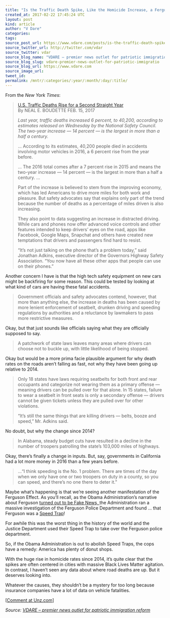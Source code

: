 ```yaml
---
title: "Is the Traffic Death Spike, Like the Homicide Increase, a Ferguson Effect?"
created_at: 2017-02-22 17:45:24 UTC
layout: post
kind: article
author: "V Dare"
categories: 
tags: 
source_post_url: https://www.vdare.com/posts/is-the-traffic-death-spike-like-the-homicide-increase-a-ferguson-effect
source_twitter_url: http://twitter.com/vdar
source_twitter: vdar
source_blog_name: "VDARE – premier news outlet for patriotic immigration reform"
source_blog_slug: vdare-premier-news-outlet-for-patriotic-immigratio
source_blog_url: https://www.vdare.com
source_image_url: 
tweet_id:
permalink: /mntr/:categories/:year/:month/:day/:title/
---
```

<div class="pf-content"><p>From the <em>New York Times</em>:</p>
<blockquote><p><a id="xlink_1_2" class="xlink" title="Anchor Link to This Paragraph" href="http://www.unz.com/isteve/is-the-traffic-death-spike-like-the-homicide-increase-also-a-ferguson-effect/#xlink_1_2" name="xlink_1_2"></a> <a title="https://www.nytimes.com/2017/02/15/business/highway-traffic-safety.html?hpw&amp;rref=automobiles&amp;action=click&amp;pgtype=Homepage&amp;module=well-region&amp;region=bottom-well&amp;WT.nav=bottom-well" href="https://www.nytimes.com/2017/02/15/business/highway-traffic-safety.html?hpw&amp;rref=automobiles&amp;action=click&amp;pgtype=Homepage&amp;module=well-region&amp;region=bottom-well&amp;WT.nav=bottom-well">U.S. Traffic Deaths Rise for a Second Straight Year</a><br />
By NEAL E. BOUDETTE FEB. 15, 2017</p>
<p><a id="xlink_1_3" class="xlink" title="Anchor Link to This Paragraph" href="http://www.unz.com/isteve/is-the-traffic-death-spike-like-the-homicide-increase-also-a-ferguson-effect/#xlink_1_3" name="xlink_1_3"></a><em>Last year, traffic deaths increased 6 percent, to 40,200, according to estimates released on Wednesday by the National Safety Council. The two-year increase — 14 percent — is the largest in more than a half a century. </em></p>
<p><a id="xlink_1_4" class="xlink" title="Anchor Link to This Paragraph" href="http://www.unz.com/isteve/is-the-traffic-death-spike-like-the-homicide-increase-also-a-ferguson-effect/#xlink_1_4" name="xlink_1_4"></a>… According to its estimates, 40,200 people died in accidents involving motor vehicles in 2016, a 6 percent rise from the year before.</p>
<p><a id="xlink_1_5" class="xlink" title="Anchor Link to This Paragraph" href="http://www.unz.com/isteve/is-the-traffic-death-spike-like-the-homicide-increase-also-a-ferguson-effect/#xlink_1_5" name="xlink_1_5"></a>… The 2016 total comes after a 7 percent rise in 2015 and means the two-year increase — 14 percent — is the largest in more than a half a century. …</p>
<p><a id="xlink_1_6" class="xlink" title="Anchor Link to This Paragraph" href="http://www.unz.com/isteve/is-the-traffic-death-spike-like-the-homicide-increase-also-a-ferguson-effect/#xlink_1_6" name="xlink_1_6"></a>Part of the increase is believed to stem from the improving economy, which has led Americans to drive more miles for both work and pleasure. But safety advocates say that explains only part of the trend because the number of deaths as a percentage of miles driven is also increasing.</p>
<p><a id="xlink_1_7" class="xlink" title="Anchor Link to This Paragraph" href="http://www.unz.com/isteve/is-the-traffic-death-spike-like-the-homicide-increase-also-a-ferguson-effect/#xlink_1_7" name="xlink_1_7"></a>They also point to data suggesting an increase in distracted driving. While cars and phones now offer advanced voice controls and other features intended to keep drivers’ eyes on the road, apps like Facebook, Google Maps, Snapchat and others have created new temptations that drivers and passengers find hard to resist.</p>
<p><a id="xlink_1_8" class="xlink" title="Anchor Link to This Paragraph" href="http://www.unz.com/isteve/is-the-traffic-death-spike-like-the-homicide-increase-also-a-ferguson-effect/#xlink_1_8" name="xlink_1_8"></a>“It’s not just talking on the phone that’s a problem today,” said Jonathan Adkins, executive director of the Governors Highway Safety Association. “You now have all these other apps that people can use on their phones.”</p></blockquote>
<p><a id="xlink_1_9" class="xlink" title="Anchor Link to This Paragraph" href="http://www.unz.com/isteve/is-the-traffic-death-spike-like-the-homicide-increase-also-a-ferguson-effect/#xlink_1_9" name="xlink_1_9"></a>Another concern I have is that the high tech safety equipment on new cars might be backfiring for some reason. This could be tested by looking at what kind of cars are having these fatal accidents.</p>
<blockquote><p><a id="xlink_1_10" class="xlink" title="Anchor Link to This Paragraph" href="http://www.unz.com/isteve/is-the-traffic-death-spike-like-the-homicide-increase-also-a-ferguson-effect/#xlink_1_10" name="xlink_1_10"></a> Government officials and safety advocates contend, however, that more than anything else, the increase in deaths has been caused by more lenient enforcement of seatbelt, drunken driving and speeding regulations by authorities and a reluctance by lawmakers to pass more restrictive measures.</p></blockquote>
<p><a id="xlink_1_11" class="xlink" title="Anchor Link to This Paragraph" href="http://www.unz.com/isteve/is-the-traffic-death-spike-like-the-homicide-increase-also-a-ferguson-effect/#xlink_1_11" name="xlink_1_11"></a>Okay, but that just sounds like officials saying what they are officially supposed to say.</p>
<blockquote><p><a id="xlink_1_12" class="xlink" title="Anchor Link to This Paragraph" href="http://www.unz.com/isteve/is-the-traffic-death-spike-like-the-homicide-increase-also-a-ferguson-effect/#xlink_1_12" name="xlink_1_12"></a> A patchwork of state laws leaves many areas where drivers can choose not to buckle up, with little likelihood of being stopped.</p><!-- TAG START { player: "7518-804336-VDare - Outstream - Rev", owner: "ONE Video by AOL", for: "ONE Video by AOL" - BEINJS } --><div id="57966237cc52c74a5e1363c4" class="vdb_player vdb_57966237cc52c74a5e1363c456bcd17ce4b018167fea5539">    <script type="text/javascript" src="//delivery.vidible.tv/jsonp/pid=57966237cc52c74a5e1363c4/56bcd17ce4b018167fea5539_bein.js"></script></div><!-- TAG END { date: 07/25/16 } --></blockquote>
<p><a id="xlink_1_13" class="xlink" title="Anchor Link to This Paragraph" href="http://www.unz.com/isteve/is-the-traffic-death-spike-like-the-homicide-increase-also-a-ferguson-effect/#xlink_1_13" name="xlink_1_13"></a>Okay but would be a more prima facie plausible argument for why death rates on the roads aren’t falling as fast, not why they have been going up relative to 2014.</p>
<blockquote><p><a id="xlink_1_14" class="xlink" title="Anchor Link to This Paragraph" href="http://www.unz.com/isteve/is-the-traffic-death-spike-like-the-homicide-increase-also-a-ferguson-effect/#xlink_1_14" name="xlink_1_14"></a> Only 18 states have laws requiring seatbelts for both front and rear occupants and categorize not wearing them as a primary offense — meaning drivers can be pulled over for that alone. In 15 states, failure to wear a seatbelt in front seats is only a secondary offense — drivers cannot be given tickets unless they are pulled over for other violations.</p>
<p><a id="xlink_1_15" class="xlink" title="Anchor Link to This Paragraph" href="http://www.unz.com/isteve/is-the-traffic-death-spike-like-the-homicide-increase-also-a-ferguson-effect/#xlink_1_15" name="xlink_1_15"></a>“It’s still the same things that are killing drivers — belts, booze and speed,” Mr. Adkins said.</p></blockquote>
<p><a id="xlink_1_16" class="xlink" title="Anchor Link to This Paragraph" href="http://www.unz.com/isteve/is-the-traffic-death-spike-like-the-homicide-increase-also-a-ferguson-effect/#xlink_1_16" name="xlink_1_16"></a>No doubt, but why the change since 2014?</p>
<blockquote><p><a id="xlink_1_17" class="xlink" title="Anchor Link to This Paragraph" href="http://www.unz.com/isteve/is-the-traffic-death-spike-like-the-homicide-increase-also-a-ferguson-effect/#xlink_1_17" name="xlink_1_17"></a> In Alabama, steady budget cuts have resulted in a decline in the number of troopers patrolling the state’s 103,000 miles of highways.</p></blockquote>
<p><a id="xlink_1_18" class="xlink" title="Anchor Link to This Paragraph" href="http://www.unz.com/isteve/is-the-traffic-death-spike-like-the-homicide-increase-also-a-ferguson-effect/#xlink_1_18" name="xlink_1_18"></a>Okay, there’s finally a change in inputs. But, say, governments in California had a lot more money in 2016 than a few years before.</p>
<blockquote><p><a id="xlink_1_19" class="xlink" title="Anchor Link to This Paragraph" href="http://www.unz.com/isteve/is-the-traffic-death-spike-like-the-homicide-increase-also-a-ferguson-effect/#xlink_1_19" name="xlink_1_19"></a> …“I think speeding is the No. 1 problem. There are times of the day when we only have one or two troopers on duty in a county, so you can speed, and there’s no one there to deter it.”</p></blockquote>
<p><a id="xlink_1_20" class="xlink" title="Anchor Link to This Paragraph" href="http://www.unz.com/isteve/is-the-traffic-death-spike-like-the-homicide-increase-also-a-ferguson-effect/#xlink_1_20" name="xlink_1_20"></a>Maybe what’s happening is that we’re seeing another manifestation of the Ferguson Effect. As you’ll recall, as the Obama Administration’s narrative about Ferguson <a href="http://www.vdare.com/posts/ferguson-turns-out-to-be-another-trayvon-style-fiasco">turned out to be Fake News, </a>the Administration ran a massive investigation of the Ferguson Police Department and found … that Ferguson was a <a title="http://www.unz.com/isteve/a-cynical-take-on-the-endless-ferguson-hoopla/" href="http://www.vdare.com/posts/a-cynical-take-on-the-endless-ferguson-hoopla-its-about-gentrification">Speed Trap</a>!</p>
<p><a id="xlink_1_21" class="xlink" title="Anchor Link to This Paragraph" href="http://www.unz.com/isteve/is-the-traffic-death-spike-like-the-homicide-increase-also-a-ferguson-effect/#xlink_1_21" name="xlink_1_21"></a>For awhile this was the worst thing in the history of the world and the Justice Department used their Speed Trap to take over the Ferguson police department.</p>
<p><a id="xlink_1_22" class="xlink" title="Anchor Link to This Paragraph" href="http://www.unz.com/isteve/is-the-traffic-death-spike-like-the-homicide-increase-also-a-ferguson-effect/#xlink_1_22" name="xlink_1_22"></a>So, if the Obama Administration is out to abolish Speed Traps, the cops have a remedy: America has plenty of donut shops.</p>
<p><a id="xlink_1_23" class="xlink" title="Anchor Link to This Paragraph" href="http://www.unz.com/isteve/is-the-traffic-death-spike-like-the-homicide-increase-also-a-ferguson-effect/#xlink_1_23" name="xlink_1_23"></a>With the huge rise in homicide rates since 2014, it’s quite clear that the spikes are often centered in cities with massive Black Lives Matter agitation. In contrast, I haven’t seen any data about where road deaths are up. But it deserves looking into.</p>
<p><a id="xlink_1_24" class="xlink" title="Anchor Link to This Paragraph" href="http://www.unz.com/isteve/is-the-traffic-death-spike-like-the-homicide-increase-also-a-ferguson-effect/#xlink_1_24" name="xlink_1_24"></a>Whatever the causes, they shouldn’t be a mystery for too long because insurance companies have a lot of data on vehicle fatalities.</p>
<p>[<a href="http://www.unz.com/isteve/is-the-traffic-death-spike-like-the-homicide-increase-also-a-ferguson-effect/">Comment at Unz.com</a>]</p>
</div><div class="">
    <i>Source: <a href="https://www.vdare.com">VDARE – premier news outlet for patriotic immigration reform</a></i>
</div>
